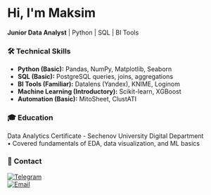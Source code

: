 # Hi, I'm Maksim  
**Junior Data Analyst** | Python | SQL | BI Tools  

### 🛠 **Technical Skills**  
- **Python (Basic):** Pandas, NumPy, Matplotlib, Seaborn  
- **SQL (Basic):** PostgreSQL queries, joins, aggregations  
- **BI Tools (Familiar):** Datalens (Yandex), KNIME, Loginom  
- **Machine Learning (Introductory):** Scikit-learn, XGBoost  
- **Automation (Basic):** MitoSheet, ClustATI  

### 🎓 **Education**  
Data Analytics Certificate - Sechenov University Digital Department  
• Covered fundamentals of EDA, data visualization, and ML basics  

### 📩 **Contact**  
[![Telegram](https://img.shields.io/badge/Telegram-Contact-blue)](https://t.me/maks_sad)  
[![Email](https://img.shields.io/badge/Email-maks.sadilov.2@gmail.com-red)](mailto:maks.sadilov.2@gmail.com)  
